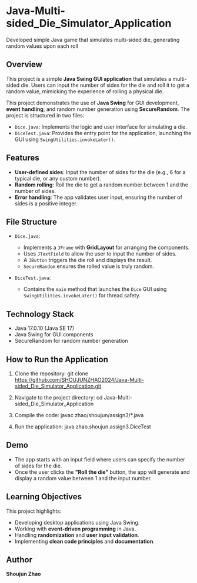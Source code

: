 # Java-Multi-sided_Die_Simulator_Application
Developed simple Java game that simulates multi-sided die, generating random values upon each roll

## Overview
This project is a simple **Java Swing GUI application** that simulates a multi-sided die. Users can input the number of sides for the die and roll it to get a random value, mimicking the experience of rolling a physical die.

This project demonstrates the use of **Java Swing** for GUI development, **event handling**, and random number generation using **SecureRandom**. The project is structured in two files:
- `Dice.java`: Implements the logic and user interface for simulating a die.
- `DiceTest.java`: Provides the entry point for the application, launching the GUI using `SwingUtilities.invokeLater()`.

## Features
- **User-defined sides**: Input the number of sides for the die (e.g., 6 for a typical die, or any custom number).
- **Random rolling**: Roll the die to get a random number between 1 and the number of sides.
- **Error handling**: The app validates user input, ensuring the number of sides is a positive integer.

## File Structure
- `Dice.java`: 
    - Implements a `JFrame` with **GridLayout** for arranging the components.
    - Uses `JTextField` to allow the user to input the number of sides.
    - A `JButton` triggers the die roll and displays the result.
    - `SecureRandom` ensures the rolled value is truly random.
    
- `DiceTest.java`: 
    - Contains the `main` method that launches the `Dice` GUI using `SwingUtilities.invokeLater()` for thread safety.

## Technology Stack
- Java 17.0.10 (Java SE 17)
- Java Swing for GUI components
- SecureRandom for random number generation

## How to Run the Application
1. Clone the repository:
    git clone https://github.com/SHOUJUNZHAO2024/Java-Multi-sided_Die_Simulator_Application.git

2. Navigate to the project directory:
    cd Java-Multi-sided_Die_Simulator_Application

3. Compile the code:
    javac zhao/shoujun/assign3/*.java

4. Run the application:
    java zhao.shoujun.assign3.DiceTest

## Demo
- The app starts with an input field where users can specify the number of sides for the die.
- Once the user clicks the **"Roll the die"** button, the app will generate and display a random value between 1 and the input number.

## Learning Objectives
This project highlights:
- Developing desktop applications using Java Swing.
- Working with **event-driven programming** in Java.
- Handling **randomization** and **user input validation**.
- Implementing **clean code principles** and **documentation**.

## Author
**Shoujun Zhao**  